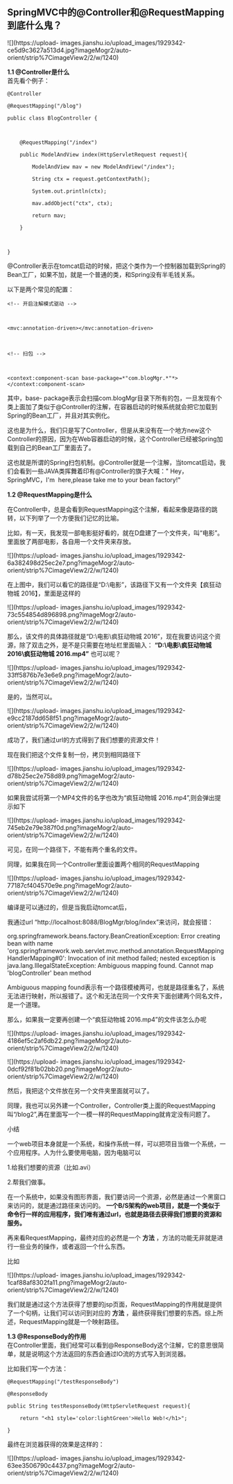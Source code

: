 ##  SpringMVC中的@Controller和@RequestMapping到底什么鬼？

![](https://upload-
images.jianshu.io/upload_images/1929342-ce5d9c3627a513d4.jpg?imageMogr2/auto-
orient/strip%7CimageView2/2/w/1240)

**1.1 @Controller是什么**  
首先看个例子：

    
    
    @Controller
    @RequestMapping("/blog")
    public class BlogController {
     
        @RequestMapping("/index")
        public ModelAndView index(HttpServletRequest request){
            ModelAndView mav = new ModelAndView("/index");
            String ctx = request.getContextPath();
            System.out.println(ctx);
            mav.addObject("ctx", ctx);
            return mav;
        }
        
    }

@Controller表示在tomcat启动的时候，把这个类作为一个控制器加载到Spring的Bean工厂，如果不加，就是一个普通的类，和Spring没有半毛钱关系。

以下是两个常见的配置：

    
    
    <!-- 开启注解模式驱动 -->
    
    <mvc:annotation-driven></mvc:annotation-driven>
    
    <!-- 扫包 -->
    
    <context:component-scan base-package=*"com.blogMgr.*"*></context:component-scan>



其中，base-
package表示会扫描com.blogMgr目录下所有的包，一旦发现有个类上面加了类似于@Controller的注解，在容器启动的时候系统就会把它加载到Spring的Bean工厂，并且对其实例化。



这也是为什么，我们只是写了Controller，但是从来没有在一个地方new这个Controller的原因，因为在Web容器启动的时候，这个Controller已经被Spring加载到自己的Bean工厂里面去了。



这也就是所谓的Spring扫包机制。@Controller就是一个注解，当tomcat启动，我们会看到一些JAVA类挥舞着印有@Controller的旗子大喊："
Hey，SpringMVC，I'm  here,please take me to your bean factory!"



**1.2 @RequestMapping是什么**

在Controller中，总是会看到RequestMapping这个注解，看起来像是路径的跳转，以下列举了一个方便我们记忆的比喻。



比如，有一天，我发现一部电影挺好看的，就在D盘建了一个文件夹，叫“电影”。里面放了两部电影，各自用一个文件夹来存放。

![](https://upload-
images.jianshu.io/upload_images/1929342-6a382498d25ec2e7.png?imageMogr2/auto-
orient/strip%7CimageView2/2/w/1240)



在上图中，我们可以看它的路径是“D:\电影”，该路径下又有一个文件夹【疯狂动物城 2016】，里面是这样的

![](https://upload-
images.jianshu.io/upload_images/1929342-73c554854d896898.png?imageMogr2/auto-
orient/strip%7CimageView2/2/w/1240)

那么，该文件的具体路径就是“D:\电影\疯狂动物城 2016”，现在我要访问这个资源，除了双击之外，是不是只需要在地址栏里面输入：
**“D:\电影\疯狂动物城 2016\疯狂动物城 2016.mp4”** 也可以呢？

![](https://upload-
images.jianshu.io/upload_images/1929342-33ff5876b7e3e6e9.png?imageMogr2/auto-
orient/strip%7CimageView2/2/w/1240)



是的，当然可以。

![](https://upload-
images.jianshu.io/upload_images/1929342-e9cc2187dd658f51.png?imageMogr2/auto-
orient/strip%7CimageView2/2/w/1240)

成功了，我们通过url的方式得到了我们想要的资源文件！



现在我们把这个文件复制一份，拷贝到相同路径下

![](https://upload-
images.jianshu.io/upload_images/1929342-d78b25ec2e758d89.png?imageMogr2/auto-
orient/strip%7CimageView2/2/w/1240)

如果我尝试将第一个MP4文件的名字也改为“疯狂动物城 2016.mp4”,则会弹出提示如下

![](https://upload-
images.jianshu.io/upload_images/1929342-745eb2e79e387f0d.png?imageMogr2/auto-
orient/strip%7CimageView2/2/w/1240)

可见，在同一个路径下，不能有两个重名的文件。



同理，如果我在同一个Controller里面设置两个相同的RequestMapping

![](https://upload-
images.jianshu.io/upload_images/1929342-77187cf404570e9e.png?imageMogr2/auto-
orient/strip%7CimageView2/2/w/1240)



编译是可以通过的，但是当我启动tomcat后，

我通过url “http://localhost:8088/BlogMgr/blog/index”来访问，就会报错：

org.springframework.beans.factory.BeanCreationException: Error creating bean
with name
'org.springframework.web.servlet.mvc.method.annotation.RequestMappingHandlerMapping#0':
Invocation of init method failed; nested exception is
java.lang.IllegalStateException: Ambiguous mapping found. Cannot map
'blogController' bean method



Ambiguous mapping
found表示有一个路径模棱两可，也就是路径重名了，系统无法进行映射，所以报错了。这个和无法在同一个文件夹下面创建两个同名文件，是一个道理。



那么，如果我一定要再创建一个“疯狂动物城 2016.mp4”的文件该怎么办呢

![](https://upload-
images.jianshu.io/upload_images/1929342-4186ef5c2af6db22.png?imageMogr2/auto-
orient/strip%7CimageView2/2/w/1240)

![](https://upload-
images.jianshu.io/upload_images/1929342-0dcf92f81b02bb20.png?imageMogr2/auto-
orient/strip%7CimageView2/2/w/1240)



然后，我把这个文件放在另一个文件夹里面就可以了。



同理，我也可以另外建一个Controller，Controller类上面的RequestMapping叫“/blog2”,再在里面写一个一模一样的RequestMapping就肯定没有问题了。



小结

一个web项目本身就是一个系统，和操作系统一样，可以把项目当做一个系统，一个应用程序。人为什么要使用电脑，因为电脑可以



1.给我们想要的资源（比如.avi）

2.帮我们做事。



在一个系统中，如果没有图形界面，我们要访问一个资源，必然是通过一个黑窗口来访问的，就是通过路径来访问的。
**一个B/S架构的web项目，就是一个类似于命令行一样的应用程序，我们唯有通过url，也就是路径去获得我们想要的资源和服务。**



再来看RequestMapping，最终对应的必然是一个 **方法** ，方法的功能无非就是进行一些业务的操作，或者返回一个什么东西。



比如

![](https://upload-
images.jianshu.io/upload_images/1929342-1caf88af8302fa11.png?imageMogr2/auto-
orient/strip%7CimageView2/2/w/1240)



我们就是通过这个方法获得了想要的jsp页面，RequestMapping的作用就是提供了一个句柄，让我们可以访问到对应的 **方法**
，最终获得我们想要的东西。综上所述，RequestMapping就是一个映射路径。



**1.3 @ResponseBody的作用**  
在Controller里面，我们经常可以看到@ResponseBody这个注解，它的意思很简单，就是说明这个方法返回的东西会通过IO流的方式写入到浏览器。

比如我们写一个方法：

    
    
    @RequestMapping("/testResponseBody")
    @ResponseBody
    public String testResponseBody(HttpServletRequest request){
        return "<h1 style='color:lightGreen'>Hello Web!</h1>";
    }

最终在浏览器获得的效果是这样的：

![](https://upload-
images.jianshu.io/upload_images/1929342-63ee3506790c4437.png?imageMogr2/auto-
orient/strip%7CimageView2/2/w/1240)

